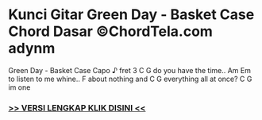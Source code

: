 
 # Kunci Gitar Green Day - Basket Case Chord Dasar ©ChordTela.com adynm


Green Day - Basket Case Capo ♪ fret 3 C G do you have the time.. Am Em to listen to me whine.. F about nothing and C G everything all at once? C G im one

###  <a href="https://shortlighzx.web.app?sq=Kunci Gitar Green Day - Basket Case Chord Dasar ©ChordTela.com"> >> VERSI LENGKAP KLIK DISINI << </a>
